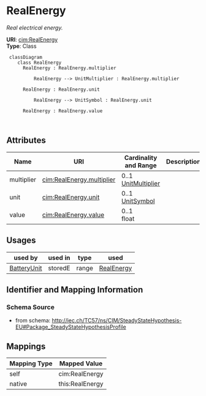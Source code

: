 # RealEnergy


_Real electrical energy._





**URI**: [cim:RealEnergy](http://iec.ch/TC57/CIM100#RealEnergy)<br />
**Type**: Class




```mermaid
 classDiagram
    class RealEnergy
      RealEnergy : RealEnergy.multiplier
        
          RealEnergy --> UnitMultiplier : RealEnergy.multiplier
        
      RealEnergy : RealEnergy.unit
        
          RealEnergy --> UnitSymbol : RealEnergy.unit
        
      RealEnergy : RealEnergy.value
        
      
```




<!-- no inheritance hierarchy -->


## Attributes


| Name | URI | Cardinality and Range | Description | Inheritance |
| ---  | --- | --- | --- | --- |
| multiplier | [cim:RealEnergy.multiplier](http://iec.ch/TC57/CIM100#RealEnergy.multiplier) | 0..1 <br />  [UnitMultiplier](UnitMultiplier.md)  |  | direct |
| unit | [cim:RealEnergy.unit](http://iec.ch/TC57/CIM100#RealEnergy.unit) | 0..1 <br />  [UnitSymbol](UnitSymbol.md)  |  | direct |
| value | [cim:RealEnergy.value](http://iec.ch/TC57/CIM100#RealEnergy.value) | 0..1 <br />  float  |  | direct |





## Usages

| used by | used in | type | used |
| ---  | --- | --- | --- |
| [BatteryUnit](BatteryUnit.md) | storedE | range | [RealEnergy](RealEnergy.md) |






## Identifier and Mapping Information







### Schema Source


* from schema: http://iec.ch/TC57/ns/CIM/SteadyStateHypothesis-EU#Package_SteadyStateHypothesisProfile





## Mappings

| Mapping Type | Mapped Value |
| ---  | ---  |
| self | cim:RealEnergy |
| native | this:RealEnergy |




